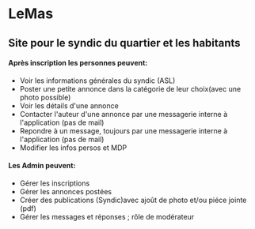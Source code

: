 # LeMas
## Site pour le syndic du quartier et les habitants

#### Après inscription les personnes peuvent:
- Voir les informations générales du syndic (ASL)
- Poster une petite annonce dans la catégorie de leur choix(avec une photo possible)
- Voir les détails d'une annonce
- Contacter l'auteur d'une annonce par une messagerie interne à l'application (pas de mail)
- Repondre à un message, toujours par une messagerie interne à l'application (pas de mail)
- Modifier les infos persos et MDP

#### Les Admin peuvent:
- Gérer les inscriptions
- Gérer les annonces postées
- Créer des publications (Syndic)avec ajoût de photo et/ou piéce jointe (pdf)
- Gérer les messages et réponses ; rôle de modérateur

